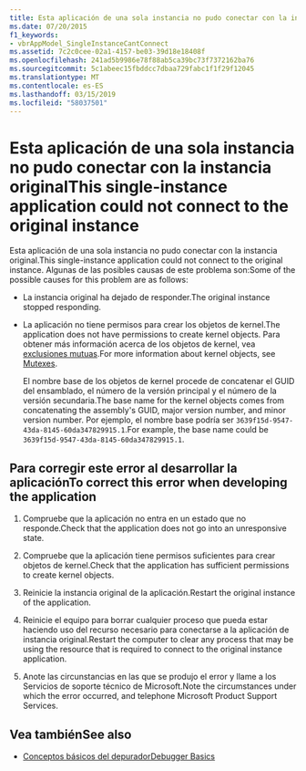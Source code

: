 ```yaml
---
title: Esta aplicación de una sola instancia no pudo conectar con la instancia original
ms.date: 07/20/2015
f1_keywords:
- vbrAppModel_SingleInstanceCantConnect
ms.assetid: 7c2c0cee-02a1-4157-be03-39d18e18408f
ms.openlocfilehash: 241ad5b9986e78f88ab5ca39bc73f7372162ba76
ms.sourcegitcommit: 5c1abeec15fbddcc7dbaa729fabc1f1f29f12045
ms.translationtype: MT
ms.contentlocale: es-ES
ms.lasthandoff: 03/15/2019
ms.locfileid: "58037501"
---
```

# <a name="this-single-instance-application-could-not-connect-to-the-original-instance"></a><span data-ttu-id="f493d-102">Esta aplicación de una sola instancia no pudo conectar con la instancia original</span><span class="sxs-lookup"><span data-stu-id="f493d-102">This single-instance application could not connect to the original instance</span></span>
<span data-ttu-id="f493d-103">Esta aplicación de una sola instancia no pudo conectar con la instancia original.</span><span class="sxs-lookup"><span data-stu-id="f493d-103">This single-instance application could not connect to the original instance.</span></span> <span data-ttu-id="f493d-104">Algunas de las posibles causas de este problema son:</span><span class="sxs-lookup"><span data-stu-id="f493d-104">Some of the possible causes for this problem are as follows:</span></span>  
  
-   <span data-ttu-id="f493d-105">La instancia original ha dejado de responder.</span><span class="sxs-lookup"><span data-stu-id="f493d-105">The original instance stopped responding.</span></span>  
  
-   <span data-ttu-id="f493d-106">La aplicación no tiene permisos para crear los objetos de kernel.</span><span class="sxs-lookup"><span data-stu-id="f493d-106">The application does not have permissions to create kernel objects.</span></span> <span data-ttu-id="f493d-107">Para obtener más información acerca de los objetos de kernel, vea [exclusiones mutuas](../../standard/threading/mutexes.md).</span><span class="sxs-lookup"><span data-stu-id="f493d-107">For more information about kernel objects, see [Mutexes](../../standard/threading/mutexes.md).</span></span>  
  
     <span data-ttu-id="f493d-108">El nombre base de los objetos de kernel procede de concatenar el GUID del ensamblado, el número de la versión principal y el número de la versión secundaria.</span><span class="sxs-lookup"><span data-stu-id="f493d-108">The base name for the kernel objects comes from concatenating the assembly's GUID, major version number, and minor version number.</span></span> <span data-ttu-id="f493d-109">Por ejemplo, el nombre base podría ser `3639f15d-9547-43da-8145-60da347829915.1`.</span><span class="sxs-lookup"><span data-stu-id="f493d-109">For example, the base name could be `3639f15d-9547-43da-8145-60da347829915.1`.</span></span>  
  
## <a name="to-correct-this-error-when-developing-the-application"></a><span data-ttu-id="f493d-110">Para corregir este error al desarrollar la aplicación</span><span class="sxs-lookup"><span data-stu-id="f493d-110">To correct this error when developing the application</span></span>  
  
1.  <span data-ttu-id="f493d-111">Compruebe que la aplicación no entra en un estado que no responde.</span><span class="sxs-lookup"><span data-stu-id="f493d-111">Check that the application does not go into an unresponsive state.</span></span>  
  
2.  <span data-ttu-id="f493d-112">Compruebe que la aplicación tiene permisos suficientes para crear objetos de kernel.</span><span class="sxs-lookup"><span data-stu-id="f493d-112">Check that the application has sufficient permissions to create kernel objects.</span></span>  
  
3.  <span data-ttu-id="f493d-113">Reinicie la instancia original de la aplicación.</span><span class="sxs-lookup"><span data-stu-id="f493d-113">Restart the original instance of the application.</span></span>  
  
4.  <span data-ttu-id="f493d-114">Reinicie el equipo para borrar cualquier proceso que pueda estar haciendo uso del recurso necesario para conectarse a la aplicación de instancia original.</span><span class="sxs-lookup"><span data-stu-id="f493d-114">Restart the computer to clear any process that may be using the resource that is required to connect to the original instance application.</span></span>  
  
5.  <span data-ttu-id="f493d-115">Anote las circunstancias en las que se produjo el error y llame a los Servicios de soporte técnico de Microsoft.</span><span class="sxs-lookup"><span data-stu-id="f493d-115">Note the circumstances under which the error occurred, and telephone Microsoft Product Support Services.</span></span>  
  
## <a name="see-also"></a><span data-ttu-id="f493d-116">Vea también</span><span class="sxs-lookup"><span data-stu-id="f493d-116">See also</span></span>

- [<span data-ttu-id="f493d-117">Conceptos básicos del depurador</span><span class="sxs-lookup"><span data-stu-id="f493d-117">Debugger Basics</span></span>](/visualstudio/debugger/debugger-basics)
